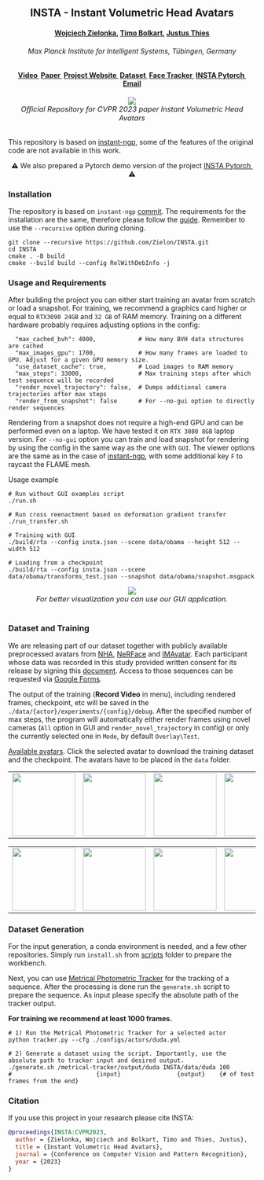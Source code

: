 <h2 align="center"><b>INSTA - Instant Volumetric Head Avatars</b></h2>

<h4 align="center"><b><a href="https://zielon.github.io/" target="_blank">Wojciech Zielonka</a>, <a href="https://sites.google.com/site/bolkartt/" target="_blank">Timo Bolkart</a>, <a href="https://justusthies.github.io/" target="_blank">Justus Thies</a></b></h4>

<h6 align="center"><i>Max Planck Institute for Intelligent Systems, Tübingen, Germany</i></h6>

<h4 align="center">
<a href="https://youtu.be/HOgaeWTih7Q" target="_blank">Video&nbsp</a>
<a href="https://arxiv.org/pdf/2211.12499v2.pdf" target="_blank">Paper&nbsp</a>
<a href="https://zielon.github.io/insta/" target="_blank">Project Website&nbsp</a>
<a href="#dataset-and-training"><b>Dataset&nbsp</b></a>
<a href="https://github.com/Zielon/metrical-tracker" target="_blank">Face Tracker&nbsp</a>
<a href="https://github.com/Zielon/INSTA-pytorch" target="_blank">INSTA Pytorch&nbsp</a>
<a href="mailto:&#105;&#110;&#115;&#116;&#97;&#64;&#116;&#117;&#101;&#46;&#109;&#112;&#103;&#46;&#100;&#101;">Email</a>
</h4>

<div align="center"> 
<img src="documents/faces.gif">
<br>
<i style="font-size: 1.05em;">Official Repository for CVPR 2023 paper Instant Volumetric Head Avatars</i>
</div>
<br>

This repository is based on [instant-ngp](https://github.com/NVlabs/instant-ngp), some of the features of the original code are not available in this work.

<div align="center"> 
&#x26A0 We also prepared a Pytorch demo version of the project <a href="https://github.com/Zielon/INSTA-pytorch" target="_blank">INSTA Pytorch&nbsp</a> &#x26A0
</div>

### Installation

The repository is based on `instant-ngp` [commit](https://github.com/NVlabs/instant-ngp/tree/e7631da9fca9d0f3467f826fccd7a5849b3f6309). The requirements for the installation are the same, therefore please follow the [guide](https://github.com/NVlabs/instant-ngp#building-instant-ngp-windows--linux).
Remember to use the `--recursive` option during cloning.

```shell
git clone --recursive https://github.com/Zielon/INSTA.git
cd INSTA
cmake . -B build
cmake --build build --config RelWithDebInfo -j
```

### Usage and Requirements

After building the project you can either start training an avatar from scratch or load a snapshot. For training, we recommend a graphics card higher or equal to `RTX3090 24GB` and `32 GB` of RAM memory. Training on a different hardware probably requires adjusting options in the config:
```shell
  "max_cached_bvh": 4000,            # How many BVH data structures are cached
  "max_images_gpu": 1700,            # How many frames are loaded to GPU. Adjust for a given GPU memory size.
  "use_dataset_cache": true,         # Load images to RAM memory
  "max_steps": 33000,                # Max training steps after which test sequence will be recorded
  "render_novel_trajectory": false,  # Dumps additional camera trajectories after max steps
  "render_from_snapshot": false      # For --no-gui option to directly render sequences
```
Rendering from a snapshot does not require a high-end GPU and can be performed even on a laptop. We have tested it on `RTX 3080 8GB` laptop version. For `--no-gui` option you can train and load snapshot for rendering by using the config in the same way as the one with `GUI`.
The viewer options are the same as in the case of [instant-ngp](https://github.com/NVlabs/instant-ngp#keyboard-shortcuts-and-recommended-controls), with some additional key `F` to raycast the FLAME mesh.

Usage example

```shell
# Run without GUI examples script
./run.sh

# Run cross reenactment based on deformation gradient transfer
./run_transfer.sh

# Training with GUI
./build/rta --config insta.json --scene data/obama --height 512 --width 512

# Loading from a checkpoint
./build/rta --config insta.json --scene data/obama/transforms_test.json --snapshot data/obama/snapshot.msgpack
```

<div align="center"> 
<img src="documents/insta.gif">
<br>
<i style="font-size: 1.05em;">For better visualization you can use our GUI application.</i>
</div>
<br>

### Dataset and Training

We are releasing part of our dataset together with publicly available preprocessed avatars from [NHA](https://github.com/philgras/neural-head-avatars), [NeRFace](https://github.com/gafniguy/4D-Facial-Avatars) and [IMAvatar](https://github.com/zhengyuf/IMavatar). Each participant whose data was recorded in this study provided written consent for its release by signing this [document](./documents/Consent_general_english_ncs_video.pdf). Access to those sequences can be requested via [Google Forms](https://docs.google.com/forms/d/e/1FAIpQLSecX-7Arzv_qVQWFdicNxcxmPmSQx46y6TxnBBN67m0hvkXiA/viewform?usp=sharing&ouid=114977764432146378365).

The output of the training (**Record Video** in menu), including rendered frames, checkpoint, etc will be saved in the `./data/{actor}/experiments/{config}/debug`.
After the specified number of max steps, the program will automatically either render frames using novel cameras (`All` option in GUI and `render_novel_trajectory` in config) or only the currently selected one in `Mode`, by default `Overlay\Test`.

[Available avatars](https://drive.google.com/drive/folders/1LsVvr7PPwGlyK0qiTuDVUz4ihreHJgut?usp=sharing). Click the selected avatar to download the training dataset and the checkpoint. The avatars have to be placed in the `data` folder.
<div align="center" dis>
    <table class="images" width="100%"  style="border:0px solid white; width:100%;">
        <tr style="border: 0px;">
            <td style="border: 0px;"><a href="https://drive.google.com/file/d/1fUs_TkPE5dxuostXafBPIOnoGBGWMWdr/view?usp=sharing"><img src="documents/gifs/justin.gif" height="128" width="128"></a></td>
            <td style="border: 0px;"><a href="https://drive.google.com/file/d/1OVMab86QiGJsXFK90owZ-Pnv1kxPn83v/view?usp=sharing"><img src="documents/gifs/nf_03.gif" height="128" width="128"></a></td>
            <td style="border: 0px;"><a href="https://drive.google.com/file/d/1egl1Rg6b75T3hiuxFlkNZGfW745Fo0SZ/view?usp=sharing"><img src="documents/gifs/nf_01.gif" height="128" width="128"></a></td>
            <td style="border: 0px;"><a href="https://drive.google.com/file/d/1RFsuzjfuZvUvhE2rrR-et41s7-6ZTRt0/view?usp=sharing"><img src="documents/gifs/marcel.gif" height="128" width="128"></a></td>
            <td style="border: 0px;"><a href="https://drive.google.com/file/d/1xHiDH_B2Qv0a5wgrieD1WmoxBnOfuw9u/view?usp=sharing"><img src="documents/gifs/biden.gif" height="128" width="128"></a></td>
        </tr>
    </table>
    <table class="images" width="100%"  style="border:0px solid white; width:100%;">
        <tr style="border: 0px;">
            <td style="border: 0px;"><a href="https://drive.google.com/file/d/19clpdq6eQ4kcD9ndjrANu8q0iW774LYR/view?usp=sharing"><img src="documents/gifs/obama.gif" height="128" width="128"></a></td>
            <td style="border: 0px;"><a href="https://docs.google.com/forms/d/e/1FAIpQLSecX-7Arzv_qVQWFdicNxcxmPmSQx46y6TxnBBN67m0hvkXiA/viewform?usp=sharing&ouid=114977764432146378365"><img src="documents/gifs/wojtek_1.gif" height="128" width="128"></a></td>
            <td style="border: 0px;"><a href="https://docs.google.com/forms/d/e/1FAIpQLSecX-7Arzv_qVQWFdicNxcxmPmSQx46y6TxnBBN67m0hvkXiA/viewform?usp=sharing&ouid=114977764432146378365"><img src="documents/gifs/malte_1.gif" height="128" width="128"></a></td>
            <td style="border: 0px;"><a href="https://docs.google.com/forms/d/e/1FAIpQLSecX-7Arzv_qVQWFdicNxcxmPmSQx46y6TxnBBN67m0hvkXiA/viewform?usp=sharing&ouid=114977764432146378365"><img src="documents/gifs/bala.gif" height="128" width="128"></a></td>
            <td style="border: 0px;"><a href="https://drive.google.com/file/d/1ttoQfGfa3eRETc1uxLo4unjvxOiRzcCY/view?usp=sharing"><img src="documents/gifs/person_0004.gif" height="128" width="128"></a></td>
        </tr>
    </table>
</div>

### Dataset Generation

For the input generation, a conda environment is needed, and a few other repositories. Simply run `install.sh` from [scripts](https://github.com/Zielon/INSTA/tree/master/scripts) folder to prepare the workbench.

Next, you can use [Metrical Photometric Tracker](https://github.com/Zielon/metrical-tracker) for the tracking of a sequence. After the processing is done run the `generate.sh` script to prepare the sequence. As input please specify the absolute path of the tracker output.

**For training we recommend at least 1000 frames.**

```shell
# 1) Run the Metrical Photometric Tracker for a selected actor
python tracker.py --cfg ./configs/actors/duda.yml

# 2) Generate a dataset using the script. Importantly, use the absolute path to tracker input and desired output.
./generate.sh /metrical-tracker/output/duda INSTA/data/duda 100
#                        {input}                {output}    {# of test frames from the end}
```

### Citation

If you use this project in your research please cite INSTA:

```bibtex
@proceedings{INSTA:CVPR2023,
  author = {Zielonka, Wojciech and Bolkart, Timo and Thies, Justus},
  title = {Instant Volumetric Head Avatars},
  journal = {Conference on Computer Vision and Pattern Recognition},
  year = {2023}
}
```
